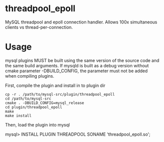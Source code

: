 # threadpool_epoll
MySQL threadpool and epoll connection handler. Allows 100x simultaneous clients vs thread-per-connection.

# Usage

mysql plugins MUST be built using the same version of the source code and the same build arguments. If mysqld is built as a debug version without cmake parameter -DBUILD_CONFIG, the parameter must not be added when compiling plugins.

First, compile the plugin and install in to plugin dir

    cp -r . /path/to/mysql-src/plugin/threadpool_epoll
    cd /path/to/mysql-src
    cmake . -DBUILD_CONFIG=mysql_release
    cd plugin/threadpool_epoll
    make
    make install

Then, load the plugin into mysql

mysql> INSTALL PLUGIN THREADPOOL SONAME 'threadpool_epoll.so';
